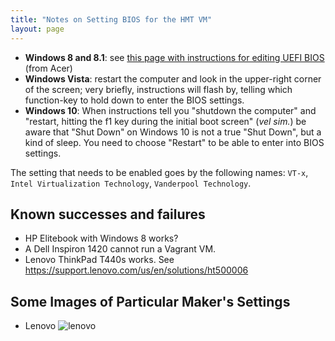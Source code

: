 ```yaml
---
title: "Notes on Setting BIOS for the HMT VM"
layout: page
---
```



- **Windows 8 and 8.1**:  see [this page with instructions for editing UEFI BIOS](http://acer.custhelp.com/app/answers/detail/a_id/27103/~/accessing-the-uefi-(bios)-setup-on-a-windows-8-%2F-8.1-system) (from Acer)
-  **Windows Vista**:  restart the computer and look in the upper-right corner of the screen; very briefly, instructions will flash by, telling which function-key to hold down to enter the BIOS settings.
-  **Windows 10**: When instructions tell you "shutdown the computer" and "restart, hitting the f1 key during the initial boot screen" (*vel sim.*) be aware that "Shut Down" on Windows 10 is not a true "Shut Down", but a kind of sleep. You need to choose "Restart" to be able to enter into BIOS settings.

The setting that needs to be enabled goes by the following names: `VT-x`, `Intel Virtualization Technology`, `Vanderpool Technology`.

## Known successes and failures

- HP Elitebook with Windows 8 works?
- A Dell Inspiron 1420 cannot run a Vagrant VM.
- Lenovo ThinkPad T440s works. See <https://support.lenovo.com/us/en/solutions/ht500006>

## Some Images of Particular Maker's Settings

- Lenovo ![lenovo](../imgs/lenovo_bios.jpg)
